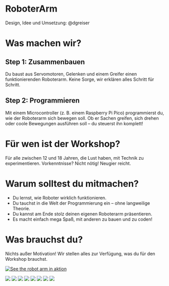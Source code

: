 # RoboterArm

Design, Idee und Umsetzung: @dgreiser 

# Was machen wir?
## Step 1: Zusammenbauen
Du baust aus Servomotoren, Gelenken und einem Greifer einen funktionierenden Roboterarm. Keine Sorge, wir erklären alles Schritt für Schritt.

## Step 2: Programmieren
Mit einem Microcontroller (z. B. einem Raspberry Pi Pico) programmierst du, wie der Roboterarm sich bewegen soll. Ob er Sachen greifen, sich drehen oder coole Bewegungen ausführen soll – du steuerst ihn komplett!

# Für wen ist der Workshop?
Für alle zwischen 12 und 18 Jahren, die Lust haben, mit Technik zu experimentieren. Vorkenntnisse? Nicht nötig! Neugier reicht.

# Warum solltest du mitmachen?
- Du lernst, wie Roboter wirklich funktionieren.
- Du tauchst in die Welt der Programmierung ein – ohne langweilige Theorie.
- Du kannst am Ende stolz deinen eigenen Roboterarm präsentieren.
- Es macht einfach mega Spaß, mit anderen zu bauen und zu coden!

# Was brauchst du?
Nichts außer Motivation! Wir stellen alles zur Verfügung, was du für den Workshop brauchst.


[![See the robot arm in aktion](https://img.youtube.com/vi/oafrhNWhoxY/0.jpg)](https://www.youtube.com/watch?v=oafrhNWhoxY)

![](photos/IMG_6435.jpg)
![](photos/IMG_6436.jpg)
![](photos/IMG_6437.jpg)
![](photos/IMG_6438.jpg)
![](photos/IMG_6439.jpg)
![](photos/IMG_6441.jpg)
![](photos/IMG_6442.jpg)
![](photos/IMG_6443.jpg)
